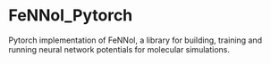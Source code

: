 # FeNNol_Pytorch
Pytorch implementation of FeNNol, a library for building, training and running neural network potentials for molecular simulations.
